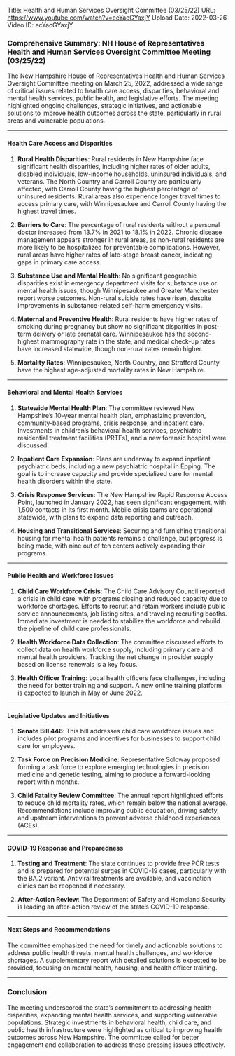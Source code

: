 Title: Health and Human Services Oversight Committee (03/25/22)
URL: https://www.youtube.com/watch?v=ecYacGYaxjY
Upload Date: 2022-03-26
Video ID: ecYacGYaxjY

### Comprehensive Summary: NH House of Representatives Health and Human Services Oversight Committee Meeting (03/25/22)

The New Hampshire House of Representatives Health and Human Services Oversight Committee meeting on March 25, 2022, addressed a wide range of critical issues related to health care access, disparities, behavioral and mental health services, public health, and legislative efforts. The meeting highlighted ongoing challenges, strategic initiatives, and actionable solutions to improve health outcomes across the state, particularly in rural areas and vulnerable populations.

---

#### **Health Care Access and Disparities**
1. **Rural Health Disparities**: Rural residents in New Hampshire face significant health disparities, including higher rates of older adults, disabled individuals, low-income households, uninsured individuals, and veterans. The North Country and Carroll County are particularly affected, with Carroll County having the highest percentage of uninsured residents. Rural areas also experience longer travel times to access primary care, with Winnipesaukee and Carroll County having the highest travel times.
   
2. **Barriers to Care**: The percentage of rural residents without a personal doctor increased from 13.7% in 2021 to 18.1% in 2022. Chronic disease management appears stronger in rural areas, as non-rural residents are more likely to be hospitalized for preventable complications. However, rural areas have higher rates of late-stage breast cancer, indicating gaps in primary care access.

3. **Substance Use and Mental Health**: No significant geographic disparities exist in emergency department visits for substance use or mental health issues, though Winnipesaukee and Greater Manchester report worse outcomes. Non-rural suicide rates have risen, despite improvements in substance-related self-harm emergency visits.

4. **Maternal and Preventive Health**: Rural residents have higher rates of smoking during pregnancy but show no significant disparities in post-term delivery or late prenatal care. Winnipesaukee has the second-highest mammography rate in the state, and medical check-up rates have increased statewide, though non-rural rates remain higher.

5. **Mortality Rates**: Winnipesaukee, North Country, and Strafford County have the highest age-adjusted mortality rates in New Hampshire.

---

#### **Behavioral and Mental Health Services**
1. **Statewide Mental Health Plan**: The committee reviewed New Hampshire’s 10-year mental health plan, emphasizing prevention, community-based programs, crisis response, and inpatient care. Investments in children’s behavioral health services, psychiatric residential treatment facilities (PRTFs), and a new forensic hospital were discussed.

2. **Inpatient Care Expansion**: Plans are underway to expand inpatient psychiatric beds, including a new psychiatric hospital in Epping. The goal is to increase capacity and provide specialized care for mental health disorders within the state.

3. **Crisis Response Services**: The New Hampshire Rapid Response Access Point, launched in January 2022, has seen significant engagement, with 1,500 contacts in its first month. Mobile crisis teams are operational statewide, with plans to expand data reporting and outreach.

4. **Housing and Transitional Services**: Securing and furnishing transitional housing for mental health patients remains a challenge, but progress is being made, with nine out of ten centers actively expanding their programs.

---

#### **Public Health and Workforce Issues**
1. **Child Care Workforce Crisis**: The Child Care Advisory Council reported a crisis in child care, with programs closing and reduced capacity due to workforce shortages. Efforts to recruit and retain workers include public service announcements, job listing sites, and traveling recruiting booths. Immediate investment is needed to stabilize the workforce and rebuild the pipeline of child care professionals.

2. **Health Workforce Data Collection**: The committee discussed efforts to collect data on health workforce supply, including primary care and mental health providers. Tracking the net change in provider supply based on license renewals is a key focus.

3. **Health Officer Training**: Local health officers face challenges, including the need for better training and support. A new online training platform is expected to launch in May or June 2022.

---

#### **Legislative Updates and Initiatives**
1. **Senate Bill 446**: This bill addresses child care workforce issues and includes pilot programs and incentives for businesses to support child care for employees.

2. **Task Force on Precision Medicine**: Representative Soloway proposed forming a task force to explore emerging technologies in precision medicine and genetic testing, aiming to produce a forward-looking report within months.

3. **Child Fatality Review Committee**: The annual report highlighted efforts to reduce child mortality rates, which remain below the national average. Recommendations include improving public education, driving safety, and upstream interventions to prevent adverse childhood experiences (ACEs).

---

#### **COVID-19 Response and Preparedness**
1. **Testing and Treatment**: The state continues to provide free PCR tests and is prepared for potential surges in COVID-19 cases, particularly with the BA.2 variant. Antiviral treatments are available, and vaccination clinics can be reopened if necessary.

2. **After-Action Review**: The Department of Safety and Homeland Security is leading an after-action review of the state’s COVID-19 response.

---

#### **Next Steps and Recommendations**
The committee emphasized the need for timely and actionable solutions to address public health threats, mental health challenges, and workforce shortages. A supplementary report with detailed solutions is expected to be provided, focusing on mental health, housing, and health officer training.

---

### **Conclusion**
The meeting underscored the state’s commitment to addressing health disparities, expanding mental health services, and supporting vulnerable populations. Strategic investments in behavioral health, child care, and public health infrastructure were highlighted as critical to improving health outcomes across New Hampshire. The committee called for better engagement and collaboration to address these pressing issues effectively.